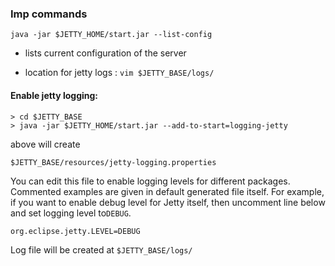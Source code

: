 ### Imp commands

`java -jar $JETTY_HOME/start.jar --list-config`
- lists current configuration of the server

- location for jetty logs : `vim $JETTY_BASE/logs/`

#### Enable jetty logging:

```
> cd $JETTY_BASE
> java -jar $JETTY_HOME/start.jar --add-to-start=logging-jetty
```

above will create 

```
$JETTY_BASE/resources/jetty-logging.properties
```

You can edit this file to enable logging levels for different packages. Commented examples are given in default generated file itself. For example, if you want to enable debug level for Jetty itself, then uncomment line below and set logging level to`DEBUG`.

```
org.eclipse.jetty.LEVEL=DEBUG
```

Log file will be created at `$JETTY_BASE/logs/`

